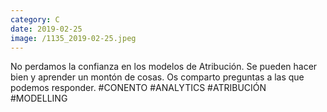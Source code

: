 ```yaml
--- 
category: C 
date: 2019-02-25 
image: /1135_2019-02-25.jpeg 
--- 
```


No perdamos la confianza en los modelos de Atribución. Se pueden hacer bien y aprender un montón de cosas. Os comparto preguntas a las que podemos responder. #CONENTO #ANALYTICS #ATRIBUCIÓN #MODELLING